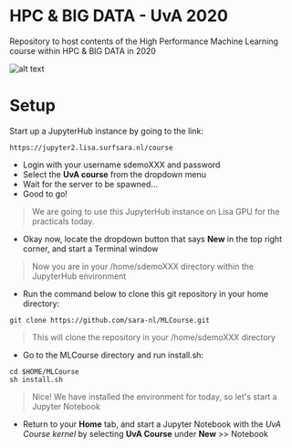 # HPC & BIG DATA - UvA 2020

Repository to host contents of the High Performance Machine Learning course within HPC & BIG DATA in 2020

![alt text](https://raw.githubusercontent.com/username/projectname/branch/path/to/img.png)

# Setup

Start up a JupyterHub instance by going to the link:    
```
https://jupyter2.lisa.surfsara.nl/course
```
- Login with your username sdemoXXX and password
- Select the **UvA course** from the dropdown menu
- Wait for the server to be spawned...
- Good to go!

> We are going to use this JupyterHub instance on Lisa GPU for the practicals today. 

- Okay now, locate the dropdown button that says **New** in the top right corner, and start a Terminal window
> Now you are in your /home/sdemoXXX directory within the JupyterHub environment
- Run the command below to clone this git repository in your home directory:

```
git clone https://github.com/sara-nl/MLCourse.git
```
> This will clone the repository in your /home/sdemoXXX directory
- Go to the MLCourse directory and run install.sh:
```
cd $HOME/MLCourse
sh install.sh
```
> Nice! We have installed the environment for today, so let's start a Jupyter Notebook
- Return to your **Home** tab, and start a Jupyter Notebook with the *UvA Course kernel* by selecting **UvA Course** under **New** >> Notebook
